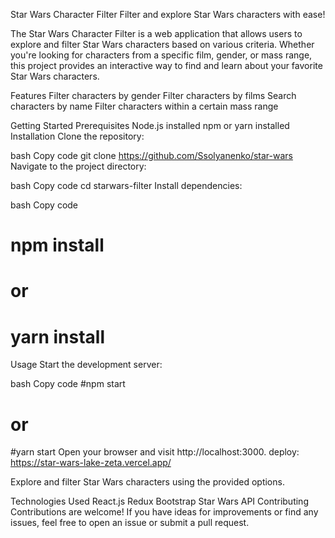 Star Wars Character Filter
Filter and explore Star Wars characters with ease!


The Star Wars Character Filter is a web application that allows users to explore and filter Star Wars characters based on various criteria. Whether you're looking for characters from a specific film, gender, or mass range, this project provides an interactive way to find and learn about your favorite Star Wars characters.

Features
Filter characters by gender
Filter characters by films
Search characters by name
Filter characters within a certain mass range

Getting Started
Prerequisites
Node.js installed
npm or yarn installed
Installation
Clone the repository:

bash
Copy code
git clone https://github.com/Ssolyanenko/star-wars
Navigate to the project directory:

bash
Copy code
cd starwars-filter
Install dependencies:

bash
Copy code
# npm install
# or
# yarn install
Usage
Start the development server:

bash
Copy code
#npm start
# or
#yarn start
Open your browser and visit http://localhost:3000.
deploy: https://star-wars-lake-zeta.vercel.app/

Explore and filter Star Wars characters using the provided options.

Technologies Used
React.js
Redux
Bootstrap
Star Wars API
Contributing
Contributions are welcome! If you have ideas for improvements or find any issues, feel free to open an issue or submit a pull request.
